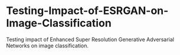 # Testing-Impact-of-ESRGAN-on-Image-Classification
Testing impact of Enhanced Super Resolution Generative Adversarial Networks on image classification.

